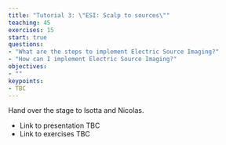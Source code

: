 ```yaml
---
title: "Tutorial 3: \"ESI: Scalp to sources\""
teaching: 45
exercises: 15
start: true
questions:
- "What are the steps to implement Electric Source Imaging?"
- "How can I implement Electric Source Imaging?"
objectives:
- ""
keypoints:
- TBC
---
```


Hand over the stage to Isotta and Nicolas.

- Link to presentation TBC
- Link to exercises TBC
